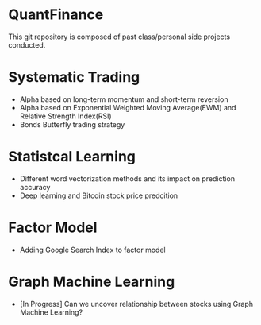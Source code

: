 # QuantFinance

This git repository is composed of past class/personal side projects conducted.

# Systematic Trading
- Alpha based on long-term momentum and short-term reversion
- Alpha based on Exponential Weighted Moving Average(EWM) and Relative Strength Index(RSI)
- Bonds Butterfly trading strategy

# Statistcal Learning
- Different word vectorization methods and its impact on prediction accuracy
- Deep learning and Bitcoin stock price predcition

# Factor Model
- Adding Google Search Index to factor model

# Graph Machine Learning
- [In Progress] Can we uncover relationship between stocks using Graph Machine Learning?
